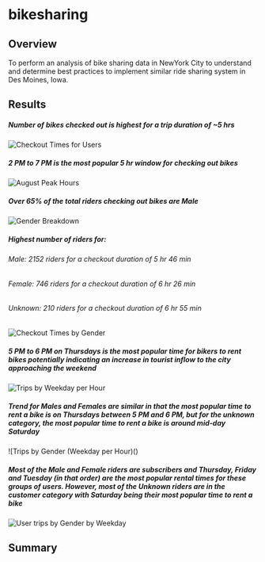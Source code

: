 # bikesharing

## Overview
To perform an analysis of bike sharing data in NewYork City to understand and determine best practices to implement similar ride sharing system in Des Moines, Iowa. 

## Results

##### Number of bikes checked out is highest for a trip duration of ~5 hrs

![Checkout Times for Users]()

##### 2 PM to 7 PM is the most popular 5 hr window for checking out bikes

![August Peak Hours]()

##### Over 65% of the total riders checking out bikes are Male

![Gender Breakdown]()

##### Highest number of riders for:

###### Male: 2152 riders for a checkout duration of 5 hr 46 min
###### Female: 746 riders for a checkout duration of 6 hr 26 min
###### Unknown: 210 riders for a checkout duration of 6 hr 55 min

![Checkout Times by Gender]()

##### 5 PM to 6 PM on Thursdays is the most popular time for bikers to rent bikes potentially indicating an increase in tourist inflow to the city approaching the weekend

![Trips by Weekday per Hour]()

##### Trend for Males and Females are similar in that the most popular time to rent a bike is on Thursdays between 5 PM and 6 PM, but for the unknown category, the most popular time to rent a bike is around mid-day Saturday

![Trips by Gender (Weekday per Hour)()

##### Most of the Male and Female riders are subscribers and Thursday, Friday and Tuesday (in that order) are the most popular rental times for these groups of users. However, most of the Unknown riders are in the customer category with Saturday being their most popular time to rent a bike

![User trips by Gender by Weekday]()

## Summary
